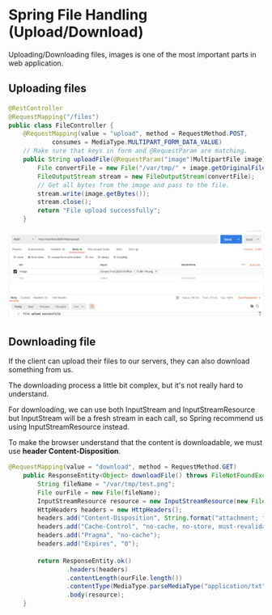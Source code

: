 # Spring File Handling (Upload/Download)

Uploading/Downloading files, images is one of the most important parts in web application.

## Uploading files

```java
@RestController
@RequestMapping("/files")
public class FileController {
    @RequestMapping(value = "upload", method = RequestMethod.POST,
            consumes = MediaType.MULTIPART_FORM_DATA_VALUE)
    // Make sure that keys in form and @RequestParam are matching.
    public String uploadFile(@RequestParam("image")MultipartFile image) throws IOException {
        File convertFile = new File("/var/tmp/" + image.getOriginalFilename());
        FileOutputStream stream = new FileOutputStream(convertFile);
        // Get all bytes from the image and pass to the file.
        stream.write(image.getBytes());
        stream.close();
        return "File upload successfully";
    }
```

![File handling upload](images/spring-file-handling-upload.png)

## Downloading file

If the client can upload their files to our servers, they can also download something from us.

The downloading process a little bit complex, but it's not really hard to understand.

For downloading, we can use both InputStream and InputStreamResource but InputStream will be a fresh stream in each call, so Spring recommend us using InputStreamResource instead.

To make the browser understand that the content is downloadable, we must use __header Content-Disposition__.

```java
@RequestMapping(value = "download", method = RequestMethod.GET)
    public ResponseEntity<Object> downloadFile() throws FileNotFoundException {
        String fileName = "/var/tmp/test.png";
        File ourFile = new File(fileName);
        InputStreamResource resource = new InputStreamResource(new FileInputStream(ourFile));
        HttpHeaders headers = new HttpHeaders();
        headers.add("Content-Disposition", String.format("attachment; filename=\"%s\"", ourFile.getName()));
        headers.add("Cache-Control", "no-cache, no-store, must-revalidate");
        headers.add("Pragma", "no-cache");
        headers.add("Expires", "0");

        return ResponseEntity.ok()
                .headers(headers)
                .contentLength(ourFile.length())
                .contentType(MediaType.parseMediaType("application/txt"))
                .body(resource);
    }
```

